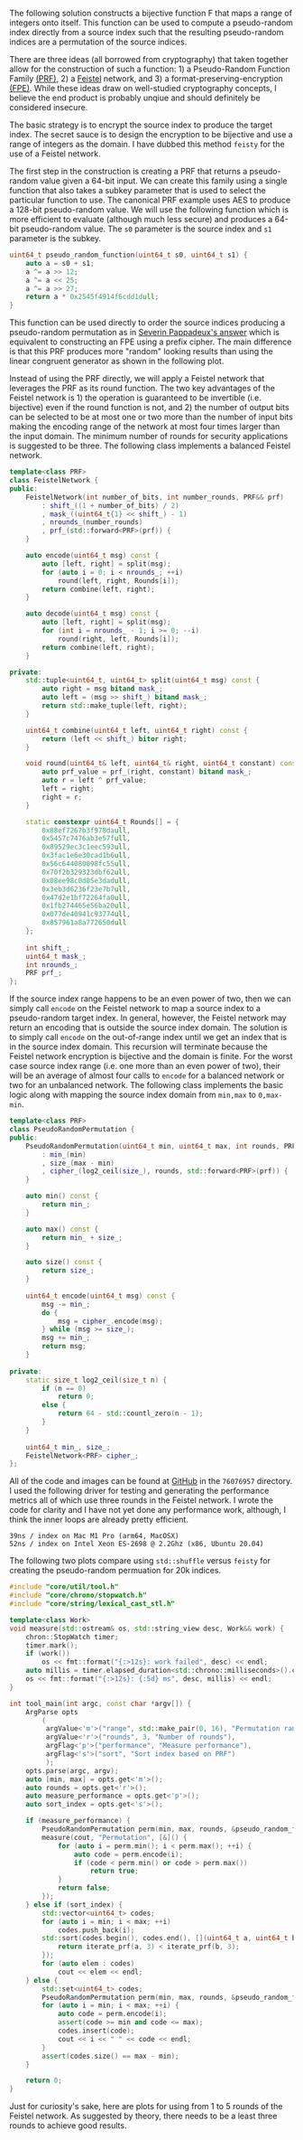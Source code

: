 
The following solution constructs a bijective function F that maps a
range of integers onto itself. This function can be used to compute a
pseudo-random index directly from a source index such that the
resulting pseudo-random indices are a permutation of the source
indices.

There are three ideas (all borrowed from cryptography) that taken
together allow for the construction of such a function: 1) a
Pseudo-Random Function Family [(PRF)][1], 2) a [Feistel][2] network, and
3) a format-preserving-encryption [(FPE)][3].  While these ideas draw on
well-studied cryptography concepts, I believe the end product is
probably unqiue and should definitely be considered insecure.

The basic strategy is to encrypt the source index to produce the
target index. The secret sauce is to design the encryption to be
bijective and use a range of integers as the domain. I have dubbed
this method `feisty` for the use of a Feistel network.

The first step in the construction is creating a PRF that returns a
pseudo-random value given a 64-bit input. We can create this family
using a single function that also takes a subkey parameter that is
used to select the particular function to use. The canonical PRF
example uses AES to produce a 128-bit pseudo-random value. We will
use the following function which is more efficient to evaluate
(although much less secure) and produces a 64-bit pseudo-random
value. The `s0` parameter is the source index and `s1` parameter is
the subkey.

```c++
uint64_t pseudo_random_function(uint64_t s0, uint64_t s1) {
    auto a = s0 + s1;
    a ^= a >> 12;
    a ^= a << 25;
    a ^= a >> 27;
    return a * 0x2545f4914f6cdd1dull;
}
```

This function can be used directly to order the source indices
producing a pseudo-random permutation as in [Severin Pappadeux's
answer](https://stackoverflow.com/a/76082801/1202808) which is
equivalent to constructing an FPE using a prefix cipher. The main
difference is that this PRF produces more "random" looking results
than using the linear congruent generator as shown in the following
plot.

Instead of using the PRF directly, we will apply a Feistel network
that leverages the PRF as its round function. The two key advantages
of the Feistel network is 1) the operation is guaranteed to be
invertible (i.e. bijective) even if the round function is not, and 2)
the number of output bits can be selected to be at most one or two
more than the number of input bits making the encoding range of the
network at most four times larger than the input domain. The minimum
number of rounds for security applications is suggested to be
three. The following class implements a balanced Feistel network.

```c++
template<class PRF>
class FeistelNetwork {
public:
    FeistelNetwork(int number_of_bits, int number_rounds, PRF&& prf)
		: shift_((1 + number_of_bits) / 2)
		, mask_((uint64_t{1} << shift_) - 1)
		, nrounds_(number_rounds)
		, prf_(std::forward<PRF>(prf)) {
    }

    auto encode(uint64_t msg) const {
		auto [left, right] = split(msg);
		for (auto i = 0; i < nrounds_; ++i)
			round(left, right, Rounds[i]);
		return combine(left, right);
    }

    auto decode(uint64_t msg) const {
		auto [left, right] = split(msg);
		for (int i = nrounds_ - 1; i >= 0; --i)
			round(right, left, Rounds[i]);
		return combine(left, right);
    }

private:
    std::tuple<uint64_t, uint64_t> split(uint64_t msg) const {
		auto right = msg bitand mask_;
		auto left = (msg >> shift_) bitand mask_;
		return std::make_tuple(left, right);
    }

    uint64_t combine(uint64_t left, uint64_t right) const {
		return (left << shift_) bitor right;
    }

    void round(uint64_t& left, uint64_t& right, uint64_t constant) const {
		auto prf_value = prf_(right, constant) bitand mask_;
		auto r = left ^ prf_value;
		left = right;
		right = r;
    }

    static constexpr uint64_t Rounds[] = {
		0x88ef7267b3f978daull,
		0x5457c7476ab3e57full,
		0x89529ec3c1eec593ull,
		0x3fac1e6e30cad1b6ull,
		0x56c644080098fc55ull,
		0x70f2b329323dbf62ull,
		0x08ee98c0d05e3dadull,
		0x3eb3d6236f23e7b7ull,
		0x47d2e1bf72264fa0ull,
		0x1fb274465e56ba20ull,
		0x077de40941c93774ull,
		0x857961a8a772650dull
    };
    
    int shift_;
    uint64_t mask_;
    int nrounds_;
    PRF prf_;
};
```

If the source index range happens to be an even power of two, then we
can simply call `encode` on the Feistel network to map a source index
to a pseudo-random target index. In general, however, the Feistel
network may return an encoding that is outside the source index
domain. The solution is to simply call `encode` on the out-of-range
index until we get an index that is in the source index domain. This
recursion will terminate because the Feistel network encryption is
bijective and the domain is finite. For the worst case source index
range (i.e. one more than an even power of two), their will be an
average of almost four calls to `encode` for a balanced network or two
for an unbalanced network. The following class implements the basic
logic along with mapping the source index domain from `min,max` to
`0,max-min`.

```c++
template<class PRF>
class PseudoRandomPermutation {
public:
    PseudoRandomPermutation(uint64_t min, uint64_t max, int rounds, PRF&& prf)
		: min_(min)
		, size_(max - min)
		, cipher_(log2_ceil(size_), rounds, std::forward<PRF>(prf)) { 
    }

    auto min() const {
		return min_;
    }

    auto max() const {
		return min_ + size_;
    }

    auto size() const {
		return size_;
    }
    
    uint64_t encode(uint64_t msg) const {
		msg -= min_;
		do {
			msg = cipher_.encode(msg);
		} while (msg >= size_);
		msg += min_;
		return msg;
	}
    
private:
    static size_t log2_ceil(size_t n) {
		if (n == 0)
			return 0;
		else {
			return 64 - std::countl_zero(n - 1);
		}
    }
    
    uint64_t min_, size_;
    FeistelNetwork<PRF> cipher_;
};
```

All of the code and images can be found at
[GitHub](https://github.com/cpp-core/so.git) in the `76076957`
directory. I used the following driver for testing and generating the
performance metrics all of which use three rounds in the Feistel
network. I wrote the code for clarity and I have not yet done any
performance work, although, I think the inner loops are already pretty
efficient.



```
39ns / index on Mac M1 Pro (arm64, MacOSX)
52ns / index on Intel Xeon ES-2698 @ 2.2Ghz (x86, Ubuntu 20.04)
```

The following two plots compare using `std::shuffle` versus `feisty`
for creating the pseudo-random permuation for 20k indices.


```c++
#include "core/util/tool.h"
#include "core/chrono/stopwatch.h"
#include "core/string/lexical_cast_stl.h"

template<class Work>
void measure(std::ostream& os, std::string_view desc, Work&& work) {
    chron::StopWatch timer;
    timer.mark();
    if (work())
        os << fmt::format("{:>12s}: work failed", desc) << endl;
    auto millis = timer.elapsed_duration<std::chrono::milliseconds>().count();
    os << fmt::format("{:>12s}: {:5d} ms", desc, millis) << endl;
}

int tool_main(int argc, const char *argv[]) {
    ArgParse opts
        (
         argValue<'m'>("range", std::make_pair(0, 16), "Permutation range min:max"),
         argValue<'r'>("rounds", 3, "Number of rounds"),
         argFlag<'p'>("performance", "Measure performance"),
         argFlag<'s'>("sort", "Sort index based on PRF")
         );
    opts.parse(argc, argv);
    auto [min, max] = opts.get<'m'>();
    auto rounds = opts.get<'r'>();
    auto measure_performance = opts.get<'p'>();
    auto sort_index = opts.get<'s'>();

    if (measure_performance) {
        PseudoRandomPermutation perm(min, max, rounds, &pseudo_random_function);
        measure(cout, "Permutation", [&]() {
            for (auto i = perm.min(); i < perm.max(); ++i) {
                auto code = perm.encode(i);
                if (code < perm.min() or code > perm.max())
                    return true;
            }
            return false;
        });
    } else if (sort_index) {
        std::vector<uint64_t> codes;
        for (auto i = min; i < max; ++i)
            codes.push_back(i);
        std::sort(codes.begin(), codes.end(), [](uint64_t a, uint64_t b) {
            return iterate_prf(a, 3) < iterate_prf(b, 3);
        });
        for (auto elem : codes)
            cout << elem << endl;
    } else {
        std::set<uint64_t> codes;
        PseudoRandomPermutation perm(min, max, rounds, &pseudo_random_function);
        for (auto i = min; i < max; ++i) {
            auto code = perm.encode(i);
            assert(code >= min and code <= max);
            codes.insert(code);
            cout << i << " " << code << endl;
        }
        assert(codes.size() == max - min);
    }

    return 0;
}
```

Just for curiosity's sake, here are plots for using from 1 to 5 rounds
of the Feistel network. As suggested by theory, there needs to be a
least three rounds to achieve good results.



  [1]: https://en.wikipedia.org/wiki/Pseudorandom_function_family
  [2]: https://en.wikipedia.org/wiki/Feistel_cipher
  [3]: https://en.wikipedia.org/wiki/Format-preserving_encryption


